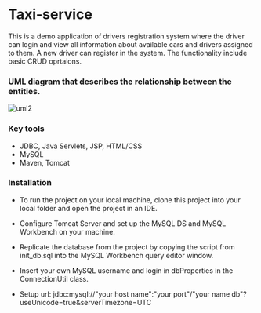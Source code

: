 # Taxi-service

This is a demo application of drivers registration system where the driver can login and view all information
about available cars and drivers assigned to them. A new driver can register in the system.
The functionality include basic CRUD oprtaions.

### UML diagram that describes the relationship between the entities.

![uml2](https://user-images.githubusercontent.com/55792704/124461127-e9127300-dd98-11eb-9d16-1356bffe54f5.png)

### Key tools
+ JDBC, Java Servlets, JSP, HTML/CSS
+ MySQL
+ Maven, Tomcat

### Installation

+ To run the project on your local machine, clone this project into your local folder and open the project in an IDE.

+ Configure Tomcat Server and set up the MySQL DS and MySQL Workbench on your machine.

+ Replicate the database from the project by copying the script from init_db.sql into the MySQL Workbench query editor window.

+ Insert your own MySQL username and login in dbProperties in the ConnectionUtil class.

+ Setup url: jdbc:mysql://"your host name":"your port"/"your name db"?useUnicode=true&serverTimezone=UTC
